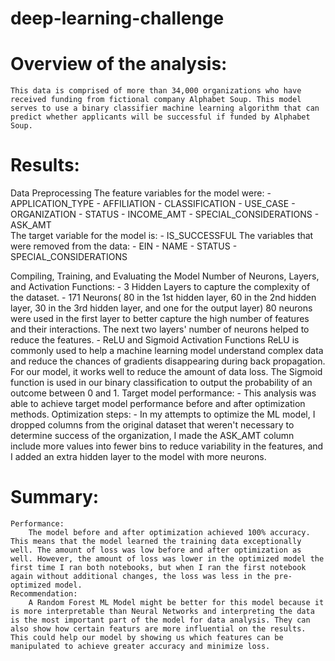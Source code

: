 # deep-learning-challenge

# Overview of the analysis:

    This data is comprised of more than 34,000 organizations who have received funding from fictional company Alphabet Soup. This model serves to use a binary classifier machine learning algorithm that can predict whether applicants will be successful if funded by Alphabet Soup.

# Results:

Data Preprocessing
    The feature variables for the model were:
        - APPLICATION_TYPE
        - AFFILIATION
        - CLASSIFICATION
        - USE_CASE
        - ORGANIZATION
        - STATUS
        - INCOME_AMT
        - SPECIAL_CONSIDERATIONS
        - ASK_AMT        
    The target variable for the model is:
        - IS_SUCCESSFUL
    The variables that were removed from the data:
        - EIN
        - NAME
        - STATUS
        - SPECIAL_CONSIDERATIONS

Compiling, Training, and Evaluating the Model
    Number of Neurons, Layers, and Activation Functions:
        - 3 Hidden Layers to capture the complexity of the dataset.
        - 171 Neurons( 80 in the 1st hidden layer, 60 in the 2nd hidden layer, 30 in the 3rd hidden layer, and one for the output layer)
            80 neurons were used in the first layer to better capture the high number of features and their interactions. The next two layers' number of neurons helped to reduce the features.
        - ReLU and Sigmoid Activation Functions
            ReLU is commonly used to help a machine learning model understand complex data and reduce the chances of gradients disappearing during back propagation. For our model, it works well to reduce the amount of data loss. The Sigmoid function is used in our binary classification to output the probability of an outcome between 0 and 1. 
    Target model performance:
        - This analysis was able to achieve target model performance before and after optimization methods. 
    Optimization steps:
        - In my attempts to optimize the ML model, I dropped columns from the original dataset that weren't necessary to determine success of the organization, I made the ASK_AMT column include more values into fewer bins to reduce variability in the features, and I added an extra hidden layer to the model with more neurons. 
    
# Summary: 

    Performance:
        The model before and after optimization achieved 100% accuracy. This means that the model learned the training data exceptionally well. The amount of loss was low before and after optimization as well. However, the amount of loss was lower in the optimized model the first time I ran both notebooks, but when I ran the first notebook again without additional changes, the loss was less in the pre-optimized model. 
    Recommendation:
        A Random Forest ML Model might be better for this model because it is more interpretable than Neural Networks and interpreting the data is the most important part of the model for data analysis. They can also show how certain featurs are more influential on the results. This could help our model by showing us which features can be manipulated to achieve greater accuracy and minimize loss.